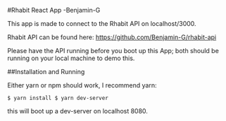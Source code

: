 #Rhabit React App -Benjamin-G

This app is made to connect to the Rhabit API on localhost/3000.

Rhabit API can be found here:
https://github.com/Benjamin-G/rhabit-api

Please have the API running before you boot up this App; both should be running on your local machine to demo this.

##Installation and Running

Either yarn or npm should work, I recommend yarn:


`$ yarn install
$ yarn dev-server`

this will boot up a dev-server on localhost 8080.
